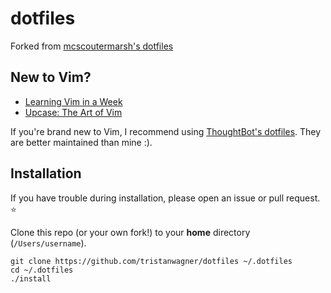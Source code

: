 
dotfiles
===================

Forked from [mcscoutermarsh's dotfiles](https://github.com/mscoutermarsh/dotfiles)

## New to Vim?
+ [Learning Vim in a Week](https://mikecoutermarsh.com/boston-vim-learning-vim-in-a-week/)
+ [Upcase: The Art of Vim](https://upcase.com/vim) 

If you're brand new to Vim, I recommend using [ThoughtBot's dotfiles](https://github.com/thoughtbot/dotfiles). They are better maintained than mine :).  

## Installation

If you have trouble during installation, please open an issue or pull request. :star:

Clone this repo (or your own fork!) to your **home** directory (`/Users/username`).
```
git clone https://github.com/tristanwagner/dotfiles ~/.dotfiles
cd ~/.dotfiles
./install
